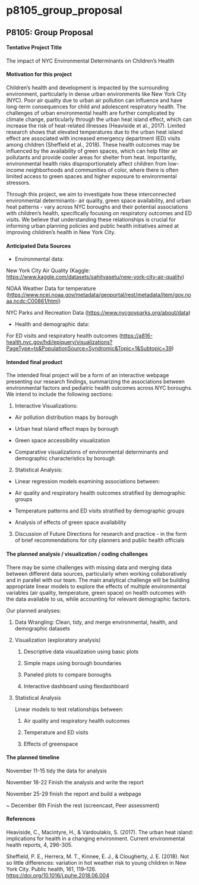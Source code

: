 p8105_group_proposal
================

## P8105: Group Proposal

#### Tentative Project Title

The impact of NYC Environmental Determinants on Children’s Health

#### Motivation for this project

Children’s health and development is impacted by the surrounding
environment, particularly in dense urban environments like New York City
(NYC). Poor air quality due to urban air pollution can influence and
have long-term consequences for child and adolescent respiratory health.
The challenges of urban environmental health are further complicated by
climate change, particularly through the urban heat island effect, which
can increase the risk of heat-related illnesses (Heaviside et al.,
2017). Limited research shows that elevated temperatures due to the
urban heat island effect are associated with increased emergency
department (ED) visits among children (Sheffield et al., 2018). These
health outcomes may be influenced by the availability of green spaces,
which can help filter air pollutants and provide cooler areas for
shelter from heat. Importantly, environmental health risks
disproportionately affect children from low-income neighborhoods and
communities of color, where there is often limited access to green
spaces and higher exposure to environmental stressors.

Through this project, we aim to investigate how these interconnected
environmental determinants- air quality, green space availability, and
urban heat patterns - vary across NYC boroughs and their potential
associations with children’s health, specifically focusing on
respiratory outcomes and ED visits. We believe that understanding these
relationships is crucial for informing urban planning policies and
public health initiatives aimed at improving children’s health in New
York City.

#### Anticipated Data Sources

- Environmental data:

New York City Air Quality (Kaggle:
<https://www.kaggle.com/datasets/sahityasetu/new-york-city-air-quality>)

NOAA Weather Data for temperature
(<https://www.ncei.noaa.gov/metadata/geoportal/rest/metadata/item/gov.noaa.ncdc:C00861/html>)

NYC Parks and Recreation Data (<https://www.nycgovparks.org/about/data>)

- Health and demographic data:

For ED visits and respiratory health outcomes
(<https://a816-health.nyc.gov/hdi/epiquery/visualizations?PageType=ts&PopulationSource=Syndromic&Topic=1&Subtopic=39>)

#### Intended final product

The intended final project will be a form of an interactive webpage
presenting our research findings, summarizing the associations between
environmental factors and pediatric health outcomes across NYC boroughs.
We intend to include the following sections:

1.  Interactive Visualizations:

- Air pollution distribution maps by borough

- Urban heat island effect maps by borough

- Green space accessibility visualization

- Comparative visualizations of environmental determinants and
  demographic characteristics by borough

2.  Statistical Analysis:

- Linear regression models examining associations between:

- Air quality and respiratory health outcomes stratified by demographic
  groups

- Temperature patterns and ED visits stratified by demographic groups

- Analysis of effects of green space availability

3.  Discussion of Future Directions for research and practice - in the
    form of brief recommendations for city planners and public health
    officials

#### The planned analysis / visualization / coding challenges

There may be some challenges with missing data and merging data between
different data sources, particularly when working collaboratively and in
parallel with our team. The main analytical challenge will be building
appropriate linear models to explore the effects of multiple
environmental variables (air quality, temperature, green space) on
health outcomes with the data available to us, while accounting for
relevant demographic factors.

Our planned analyses:

1.  Data Wrangling: Clean, tidy, and merge environmental, health, and
    demographic datasets

2.  Visualization (exploratory analysis)

    1.  Descriptive data visualization using basic plots

    2.  Simple maps using borough boundaries

    3.  Paneled plots to compare boroughs

    4.  Interactive dashboard using flexdashboard

3.  Statistical Analysis

    Linear models to test relationships between:

    1.  Air quality and respiratory health outcomes

    2.  Temperature and ED visits

    3.  Effects of greenspace

#### The planned timeline

November 11-15 tidy the data for analysis

November 18-22 Finish the analysis and write the report

November 25-29 finish the report and build a webpage

~ December 6th Finish the rest (screencast, Peer assessment)

#### References

Heaviside, C., Macintyre, H., & Vardoulakis, S. (2017). The urban heat
island: implications for health in a changing environment. Current
environmental health reports, 4, 296-305.

Sheffield, P. E., Herrera, M. T., Kinnee, E. J., & Clougherty, J. E.
(2018). Not so little differences: variation in hot weather risk to
young children in New York City. Public health, 161, 119–126.
<https://doi.org/10.1016/j.puhe.2018.06.004>
